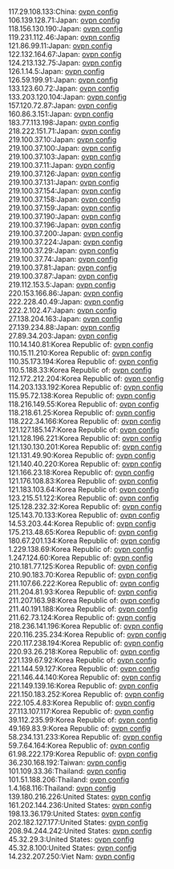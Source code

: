 117.29.108.133:China: [ovpn config](vpn/117_29_108_133.ovpn)  
106.139.128.71:Japan: [ovpn config](vpn/106_139_128_71.ovpn)  
118.156.130.190:Japan: [ovpn config](vpn/118_156_130_190.ovpn)  
119.231.112.46:Japan: [ovpn config](vpn/119_231_112_46.ovpn)  
121.86.99.11:Japan: [ovpn config](vpn/121_86_99_11.ovpn)  
122.132.164.67:Japan: [ovpn config](vpn/122_132_164_67.ovpn)  
124.213.132.75:Japan: [ovpn config](vpn/124_213_132_75.ovpn)  
126.1.14.5:Japan: [ovpn config](vpn/126_1_14_5.ovpn)  
126.59.199.91:Japan: [ovpn config](vpn/126_59_199_91.ovpn)  
133.123.60.72:Japan: [ovpn config](vpn/133_123_60_72.ovpn)  
133.203.120.104:Japan: [ovpn config](vpn/133_203_120_104.ovpn)  
157.120.72.87:Japan: [ovpn config](vpn/157_120_72_87.ovpn)  
160.86.3.151:Japan: [ovpn config](vpn/160_86_3_151.ovpn)  
183.77.113.198:Japan: [ovpn config](vpn/183_77_113_198.ovpn)  
218.222.151.71:Japan: [ovpn config](vpn/218_222_151_71.ovpn)  
219.100.37.10:Japan: [ovpn config](vpn/219_100_37_10.ovpn)  
219.100.37.100:Japan: [ovpn config](vpn/219_100_37_100.ovpn)  
219.100.37.103:Japan: [ovpn config](vpn/219_100_37_103.ovpn)  
219.100.37.11:Japan: [ovpn config](vpn/219_100_37_11.ovpn)  
219.100.37.126:Japan: [ovpn config](vpn/219_100_37_126.ovpn)  
219.100.37.131:Japan: [ovpn config](vpn/219_100_37_131.ovpn)  
219.100.37.154:Japan: [ovpn config](vpn/219_100_37_154.ovpn)  
219.100.37.158:Japan: [ovpn config](vpn/219_100_37_158.ovpn)  
219.100.37.159:Japan: [ovpn config](vpn/219_100_37_159.ovpn)  
219.100.37.190:Japan: [ovpn config](vpn/219_100_37_190.ovpn)  
219.100.37.196:Japan: [ovpn config](vpn/219_100_37_196.ovpn)  
219.100.37.200:Japan: [ovpn config](vpn/219_100_37_200.ovpn)  
219.100.37.224:Japan: [ovpn config](vpn/219_100_37_224.ovpn)  
219.100.37.29:Japan: [ovpn config](vpn/219_100_37_29.ovpn)  
219.100.37.74:Japan: [ovpn config](vpn/219_100_37_74.ovpn)  
219.100.37.81:Japan: [ovpn config](vpn/219_100_37_81.ovpn)  
219.100.37.87:Japan: [ovpn config](vpn/219_100_37_87.ovpn)  
219.112.153.5:Japan: [ovpn config](vpn/219_112_153_5.ovpn)  
220.153.166.86:Japan: [ovpn config](vpn/220_153_166_86.ovpn)  
222.228.40.49:Japan: [ovpn config](vpn/222_228_40_49.ovpn)  
222.2.102.47:Japan: [ovpn config](vpn/222_2_102_47.ovpn)  
27.138.204.163:Japan: [ovpn config](vpn/27_138_204_163.ovpn)  
27.139.234.88:Japan: [ovpn config](vpn/27_139_234_88.ovpn)  
27.89.34.203:Japan: [ovpn config](vpn/27_89_34_203.ovpn)  
110.14.140.81:Korea Republic of: [ovpn config](vpn/110_14_140_81.ovpn)  
110.15.11.210:Korea Republic of: [ovpn config](vpn/110_15_11_210.ovpn)  
110.35.173.194:Korea Republic of: [ovpn config](vpn/110_35_173_194.ovpn)  
110.5.188.33:Korea Republic of: [ovpn config](vpn/110_5_188_33.ovpn)  
112.172.212.204:Korea Republic of: [ovpn config](vpn/112_172_212_204.ovpn)  
114.203.133.192:Korea Republic of: [ovpn config](vpn/114_203_133_192.ovpn)  
115.95.72.138:Korea Republic of: [ovpn config](vpn/115_95_72_138.ovpn)  
118.216.149.55:Korea Republic of: [ovpn config](vpn/118_216_149_55.ovpn)  
118.218.61.25:Korea Republic of: [ovpn config](vpn/118_218_61_25.ovpn)  
118.222.34.166:Korea Republic of: [ovpn config](vpn/118_222_34_166.ovpn)  
121.127.185.147:Korea Republic of: [ovpn config](vpn/121_127_185_147.ovpn)  
121.128.196.221:Korea Republic of: [ovpn config](vpn/121_128_196_221.ovpn)  
121.130.130.201:Korea Republic of: [ovpn config](vpn/121_130_130_201.ovpn)  
121.131.49.90:Korea Republic of: [ovpn config](vpn/121_131_49_90.ovpn)  
121.140.40.220:Korea Republic of: [ovpn config](vpn/121_140_40_220.ovpn)  
121.166.23.18:Korea Republic of: [ovpn config](vpn/121_166_23_18.ovpn)  
121.176.108.83:Korea Republic of: [ovpn config](vpn/121_176_108_83.ovpn)  
121.183.103.64:Korea Republic of: [ovpn config](vpn/121_183_103_64.ovpn)  
123.215.51.122:Korea Republic of: [ovpn config](vpn/123_215_51_122.ovpn)  
125.128.232.32:Korea Republic of: [ovpn config](vpn/125_128_232_32.ovpn)  
125.143.70.133:Korea Republic of: [ovpn config](vpn/125_143_70_133.ovpn)  
14.53.203.44:Korea Republic of: [ovpn config](vpn/14_53_203_44.ovpn)  
175.213.48.65:Korea Republic of: [ovpn config](vpn/175_213_48_65.ovpn)  
180.67.201.134:Korea Republic of: [ovpn config](vpn/180_67_201_134.ovpn)  
1.229.138.69:Korea Republic of: [ovpn config](vpn/1_229_138_69.ovpn)  
1.247.124.60:Korea Republic of: [ovpn config](vpn/1_247_124_60.ovpn)  
210.181.77.125:Korea Republic of: [ovpn config](vpn/210_181_77_125.ovpn)  
210.90.183.70:Korea Republic of: [ovpn config](vpn/210_90_183_70.ovpn)  
211.107.66.222:Korea Republic of: [ovpn config](vpn/211_107_66_222.ovpn)  
211.204.81.93:Korea Republic of: [ovpn config](vpn/211_204_81_93.ovpn)  
211.207.163.98:Korea Republic of: [ovpn config](vpn/211_207_163_98.ovpn)  
211.40.191.188:Korea Republic of: [ovpn config](vpn/211_40_191_188.ovpn)  
211.62.73.124:Korea Republic of: [ovpn config](vpn/211_62_73_124.ovpn)  
218.236.141.196:Korea Republic of: [ovpn config](vpn/218_236_141_196.ovpn)  
220.116.235.234:Korea Republic of: [ovpn config](vpn/220_116_235_234.ovpn)  
220.117.238.194:Korea Republic of: [ovpn config](vpn/220_117_238_194.ovpn)  
220.93.26.218:Korea Republic of: [ovpn config](vpn/220_93_26_218.ovpn)  
221.139.67.92:Korea Republic of: [ovpn config](vpn/221_139_67_92.ovpn)  
221.144.59.127:Korea Republic of: [ovpn config](vpn/221_144_59_127.ovpn)  
221.146.44.140:Korea Republic of: [ovpn config](vpn/221_146_44_140.ovpn)  
221.149.139.16:Korea Republic of: [ovpn config](vpn/221_149_139_16.ovpn)  
221.150.183.252:Korea Republic of: [ovpn config](vpn/221_150_183_252.ovpn)  
222.105.4.83:Korea Republic of: [ovpn config](vpn/222_105_4_83.ovpn)  
27.113.107.117:Korea Republic of: [ovpn config](vpn/27_113_107_117.ovpn)  
39.112.235.99:Korea Republic of: [ovpn config](vpn/39_112_235_99.ovpn)  
49.169.83.9:Korea Republic of: [ovpn config](vpn/49_169_83_9.ovpn)  
58.234.131.233:Korea Republic of: [ovpn config](vpn/58_234_131_233.ovpn)  
59.7.64.164:Korea Republic of: [ovpn config](vpn/59_7_64_164.ovpn)  
61.98.222.179:Korea Republic of: [ovpn config](vpn/61_98_222_179.ovpn)  
36.230.168.192:Taiwan: [ovpn config](vpn/36_230_168_192.ovpn)  
101.109.33.36:Thailand: [ovpn config](vpn/101_109_33_36.ovpn)  
101.51.188.206:Thailand: [ovpn config](vpn/101_51_188_206.ovpn)  
1.4.168.116:Thailand: [ovpn config](vpn/1_4_168_116.ovpn)  
139.180.216.226:United States: [ovpn config](vpn/139_180_216_226.ovpn)  
161.202.144.236:United States: [ovpn config](vpn/161_202_144_236.ovpn)  
198.13.36.179:United States: [ovpn config](vpn/198_13_36_179.ovpn)  
202.182.127.177:United States: [ovpn config](vpn/202_182_127_177.ovpn)  
208.94.244.242:United States: [ovpn config](vpn/208_94_244_242.ovpn)  
45.32.29.3:United States: [ovpn config](vpn/45_32_29_3.ovpn)  
45.32.8.100:United States: [ovpn config](vpn/45_32_8_100.ovpn)  
14.232.207.250:Viet Nam: [ovpn config](vpn/14_232_207_250.ovpn)  
